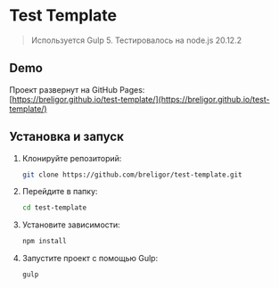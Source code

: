 # Test Template

> Используется Gulp 5. Тестировалось на node.js 20.12.2

## Demo

Проект развернут на GitHub Pages:  
[https://breligor.github.io/test-template/](https://breligor.github.io/test-template/)

## Установка и запуск

1. Клонируйте репозиторий:
   ```bash
   git clone https://github.com/breligor/test-template.git

2. Перейдите в папку:
   ```bash
   cd test-template

3. Установите зависимости:
   ```bash  
   npm install

4. Запустите проект с помощью Gulp:
   ```bash  
   gulp
